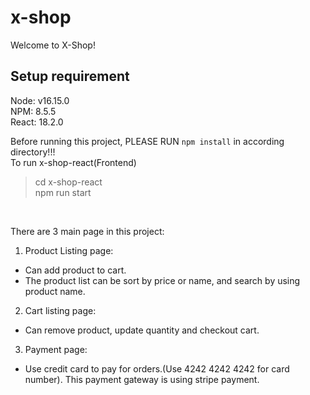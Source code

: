# x-shop
Welcome to X-Shop!

## Setup requirement<br>
Node: v16.15.0<br>
NPM: 8.5.5<br>
React: 18.2.0<br>

Before running this project, PLEASE RUN `npm install` in according directory!!!<br>
To run x-shop-react(Frontend)<br>
>cd x-shop-react<br>
>npm run start<br>
<br>

There are 3 main page in this project:
1. Product Listing page: 
- Can add product to cart.
- The product list can be sort by price or name, and search by using product name.

2. Cart listing page:
- Can remove product, update quantity and checkout cart.

3. Payment page:
- Use credit card to pay for orders.(Use 4242 4242 4242 for card number). This payment gateway is using stripe payment.
